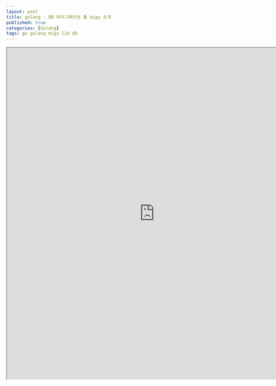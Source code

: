 ```yaml
---
layout: post
title: golang - DB 마이그레이션 툴 migu 소개
published: true
categories: [Golang]
tags: go golang migu lib db
---
```

<iframe width="800" height="900" src="https://docs.google.com/document/d/e/2PACX-1vQPsgIjvbHIaVGlTgzjpr65AxKQNvWtQPJWA1tPrxPY3YTKbQlZgagOWDQtRmUieyo3ychCb-OWF8P5/pub?embedded=true"></iframe>    
  